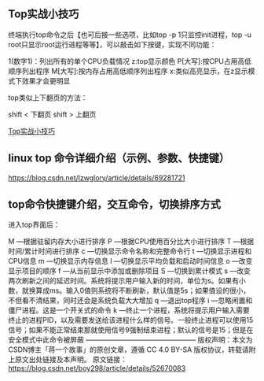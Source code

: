 

## Top实战小技巧

终端执行top命令之后【也可后接一些选项，比如top -p 1只监控init进程，top -u root只显示root运行进程等等】，可以敲击如下按键，实现不同功能：

1(数字1)：列出所有的单个CPU负载情况
z:top显示颜色
P[大写]:按CPU占用高低顺序列出程序
M[大写]:按内存占用高低顺序列出程序
x:类似高亮显示，在z显示模式下效果才会更明显

top类似上下翻页的方法：

shift < 下翻页
shift > 上翻页

[Top实战小技巧](https://blog.csdn.net/u011734144/article/details/77568459?depth_1-utm_source=distribute.pc_relevant.none-task&utm_source=distribute.pc_relevant.none-task)

## linux top 命令详细介绍（示例、参数、快捷键）

https://blog.csdn.net/lzwglory/article/details/69281721

## top命令快捷键介绍，交互命令，切换排序方式

进入top界面后：

M —根据驻留内存大小进行排序
P —根据CPU使用百分比大小进行排序
T —根据时间/累计时间进行排序
c —切换显示命令名称和完整命令行
t —切换显示进程和CPU信息
m —切换显示内存信息
l —切换显示平均负载和启动时间信息
o —改变显示项目的顺序
f —从当前显示中添加或删除项目
S —切换到累计模式
s —改变两次刷新之间的延迟时间。系统将提示用户输入新的时间，单位为s。如果有小数，就换算成ms。输入0值则系统将不断刷新，默认值是5s；如果值设的很小，不但看不清结果，同时还会是系统负载大大增加
q —退出top程序
i —忽略闲置和僵尸进程。这是一个开关式的命令
k —终止一个进程，系统将提示用户输入需要终止的进程PID，以及需要发送给该进程什么样的信号。一般终止进程可以使用15信号；如果不能正常结束那就使用信号9强制结束进程；默认的信号是15；但是在安全模式中此命令被屏蔽
————————————————
版权声明：本文为CSDN博主「蒋一个故事」的原创文章，遵循 CC 4.0 BY-SA 版权协议，转载请附上原文出处链接及本声明。
原文链接：https://blog.csdn.net/boy298/article/details/52670083